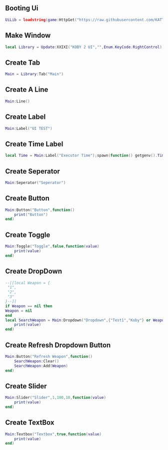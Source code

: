## Booting Ui 
```lua
UiLib = loadstring(game:HttpGet("https://raw.githubusercontent.com/KATTM1/KobyUiProject/main/Koby2source.lua", true))();loadstring(UiLib)()
```
## Make Window
```lua
local Library = Update:XXIXI("KOBY 2 UI","",Enum.KeyCode.RightControl);
```
## Create Tab
```lua
Main = Library:Tab("Main")
```
## Create A Line
```lua
Main:Line()
```
## Create Label
```lua
Main:Label("UI TEST")
```
## Create Time Label
```lua
local Time = Main:Label("Executor Time");spawn(function() getgenv().Time = true;while true do wait(.1) UpdateTime() end end);function UpdateTime() local date = os.date("*t");local hour = (date.hour) % 24;local ampm = hour < 12 and "AM" or "PM";local timezone = string.format("%02i:%02i:%02i %s", ((hour -1) % 12) + 1, date.min, date.sec, ampm);local datetime = string.format("%02d/%02d/%04d", date.day, date.month, date.year);local LocalizationService = game:GetService("LocalizationService");local Players = game:GetService("Players");local player = Players.LocalPlayer;local name = player.Name;local result, code = pcall(function()   return LocalizationService:GetCountryRegionForPlayerAsync(player)  end);Time:Set(" : " .. timezone);Time:Set("Executor Time: " .. datetime .. " [ " .. code .. " ]");spawn(function() if getgenv().Time then pcall(function()  while wait() do  Time()  end end) end end) end
```
## Create Seperator
```lua
Main:Seperator("Seperator")
```
## Create Button
```lua
Main:Button("Button",function()
	print("Button")
end)
```
## Create Toggle
```lua
Main:Toggle("Toggle",false,function(value)
	print(value)
end)
```
## Create DropDown
```lua
--[[local Weapon = {
 "1",
 "2",
 "3"
}--]]
if Weapon == nil then
Weapon = nil
end
local SearchWeapon = Main:Dropdown("Dropdown",{"Test1","Koby"} or Weapon,function(value)
	print(value)
end)
```
## Create Refresh Dropdown Button
```lua
Main:Button("Refresh Weapon",function()
	SearchWeapon:Clear()
	SearchWeapon:Add(Weapon)
end)
```
## Create Slider
```lua
Main:Slider("Slider",1,100,10,function(value)
	print(value)
end)
```
## Create TextBox
```lua
Main:Textbox("Textbox",true,function(value)
    print(value)
end)
```
